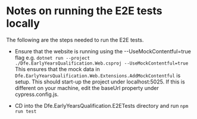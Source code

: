 # Notes on running the E2E tests locally

The following are the steps needed to run the E2E tests.

- Ensure that the website is running using the --UseMockContentful=true flag e.g. `dotnet run --project ./Dfe.EarlyYearsQualification.Web.csproj --UseMockContentful=true`
  This ensures that the mock data in `Dfe.EarlyYearsQualification.Web.Extensions.AddMockContentful` is setup.
  This should start-up the project under localhost:5025. If this is different on your machine, edit the baseUrl property under cypress.config.js.

- CD into the Dfe.EarlyYearsQualification.E2ETests directory and run `npm run test`